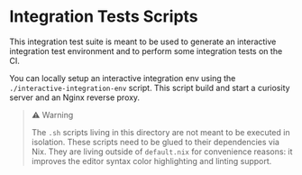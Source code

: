 # Integration Tests Scripts

This integration test suite is meant to be used to generate an interactive integration test environment and to perform some integration tests on the CI.

You can locally setup an interactive integration env using the `./interactive-integration-env` script. This script build and start a curiosity server and an Nginx reverse proxy.

> ⚠️ Warning
>
> The `.sh` scripts living in this directory are not meant to be executed in isolation. These scripts need to be glued to their dependencies via Nix. They are living outside of `default.nix` for convenience reasons: it improves the editor syntax color highlighting and linting support.
